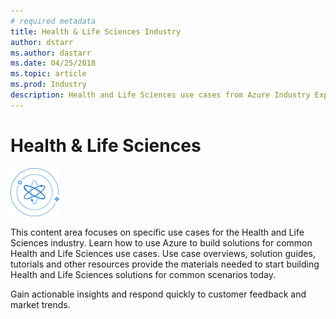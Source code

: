 ```yaml
---
# required metadata
title: Health & Life Sciences Industry
author: dstarr
ms.author: dastarr
ms.date: 04/25/2018
ms.topic: article
ms.prod: Industry
description: Health and Life Sciences use cases from Azure Industry Experiences
---
```

# Health & Life Sciences

![Health & Life Sciences](./assets/index-assets/healthcare.png)

This content area focuses on specific use cases for the Health and Life Sciences industry. Learn how to use Azure to build solutions for common Health and Life Sciences use cases. Use case overviews, solution guides, tutorials and other resources provide the materials needed to start building Health and Life Sciences solutions for common scenarios today.

Gain actionable insights and respond quickly to customer feedback and market trends.